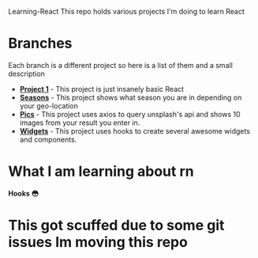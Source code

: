 Learning-React
This repo holds various projects I'm doing to learn React

# Branches
Each branch is a different project so here is a list of them and a small description

- **[Project 1](https://github.com/BossDaily/Learning-React/tree/Project-1)** - This project is just insanely basic React
- **[Seasons](https://github.com/BossDaily/Learning-React/tree/Seasons)** - This project shows what season you are in depending on your geo-location
- **[Pics](https://github.com/BossDaily/Learning-React/tree/Pictures)** - This project uses axios to query unsplash's api and shows 10 images from your result you enter in.
- **[Widgets](https://github.com/BossDaily/Learning-React/tree/Widgets)** - This project uses hooks to create several awesome widgets and components.

# What I am learning about rn
**Hooks 😳**

# This got scuffed due to some git issues Im moving this repo
